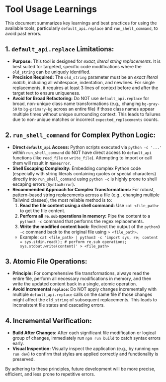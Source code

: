 # Tool Usage Learnings

This document summarizes key learnings and best practices for using the available tools, particularly `default_api.replace` and `run_shell_command`, to avoid past errors.

## 1. `default_api.replace` Limitations:

- **Purpose:** This tool is designed for *exact, literal string replacements*. It is best suited for targeted, specific code modifications where the `old_string` can be uniquely identified.
- **Precision Required:** The `old_string` parameter must be an *exact literal match*, including all whitespace, indentation, and newlines. For single replacements, it requires at least 3 lines of context before and after the target text to ensure uniqueness.
- **Avoid for Broad Refactoring:** Do NOT use `default_api.replace` for broad, non-unique class name transformations (e.g., changing `bg-gray-50` to `bg-primary-bg` across an entire file) if those class names appear multiple times without unique surrounding context. This leads to failures due to non-unique matches or incorrect `expected_replacements` counts.

## 2. `run_shell_command` for Complex Python Logic:

- **Direct `default_api` Access:** Python scripts executed via `python -c '...'` within `run_shell_command` do NOT have direct access to `default_api` functions (like `read_file` or `write_file`). Attempting to import or call them will result in `NameError`.
- **Shell Escaping Complexity:** Embedding complex Python code (especially with string literals containing quotes or special characters) directly into `run_shell_command` using `python -c` is highly prone to shell escaping errors (`SyntaxError`).
- **Recommended Approach for Complex Transformations:** For robust, pattern-based string replacements across a file (e.g., changing multiple Tailwind classes), the most reliable method is to:
    1.  **Read the file content using a shell command:** Use `cat <file_path>` to get the file content.
    2.  **Perform all `re.sub` operations in memory:** Pipe the content to a `python3 -c` command that performs the regex replacements.
    3.  **Write the modified content back:** Redirect the output of the `python3 -c` command back to the original file using `> <file_path>`.
    -   Example: `cat <file_path> | python3 -c 'import sys, re; content = sys.stdin.read(); # perform re.sub operations; sys.stdout.write(content)' > <file_path>`

## 3. Atomic File Operations:

- **Principle:** For comprehensive file transformations, always read the entire file, perform all necessary modifications in memory, and then write the updated content back in a single, atomic operation.
- **Avoid Incremental `replace`:** Do NOT apply changes incrementally with multiple `default_api.replace` calls on the same file if those changes might affect the `old_string` of subsequent replacements. This leads to inconsistent file states and cascading errors.

## 4. Incremental Verification:

- **Build After Changes:** After each significant file modification or logical group of changes, immediately run `npm run build` to catch syntax errors early.
- **Visual Inspection:** Visually inspect the application (e.g., by running `npm run dev`) to confirm that styles are applied correctly and functionality is preserved.

By adhering to these principles, future development will be more precise, efficient, and less prone to repetitive errors.